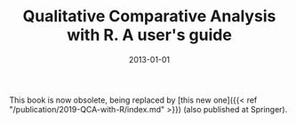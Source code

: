 ﻿---
featured: false

authors: ["Thiem, Alrik", "Adrian Dușa"]

title: "Qualitative Comparative Analysis with R. A user's guide"

date: "2013-01-01"
publishDate: "2013-01-01"

# 0 = Uncategorized, 1 = Conference proceedings, 2 = Journal, 3 = Work in progress, 4 = Technical report, 5 = Book, 6 = Book chapter
publication_types: ["5"]

# publication: ""

publication_short: "Springer"

abstract: ""

doi: "10.1007/978-1-4614-4584-5"

projects: []

summary:

math: false

tags: ["R", "QCA"]

# url_code: ""
# url_dataset: ""
# url_pdf: ""
# url_poster: ""
# url_project: ""
# url_slides: ""
# url_source: ""
# url_video: ""
links:
- name: "URL"
  url: "https://www.springer.com/gp/book/9781461445838"

header:
  image: ""

image:
  caption: ""
  focal_point: ""
  preview_only: false
---


This book is now obsolete, being replaced by [this new one]({{< ref "/publication/2019-QCA-with-R/index.md" >}}) (also published at Springer). 
